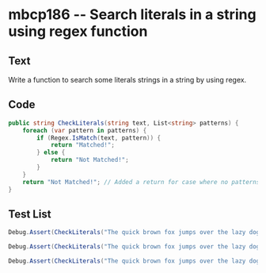 # mbcp186 -- Search literals in a string using regex function

## Text

Write a function to search some literals strings in a string by using regex.

## Code

```csharp
public string CheckLiterals(string text, List<string> patterns) {
    foreach (var pattern in patterns) {
        if (Regex.IsMatch(text, pattern)) {
            return "Matched!";
        } else {
            return "Not Matched!";
        }
    }
    return "Not Matched!"; // Added a return for case where no patterns are checked
}
```

## Test List

```csharp
Debug.Assert(CheckLiterals("The quick brown fox jumps over the lazy dog.", new string[] { "fox" }) == "Matched!");
```

```csharp
Debug.Assert(CheckLiterals("The quick brown fox jumps over the lazy dog.", new string[] { "horse" }) == "Not Matched!");
```

```csharp
Debug.Assert(CheckLiterals("The quick brown fox jumps over the lazy dog.", new string[] { "lazy" }) == "Matched!");
```
